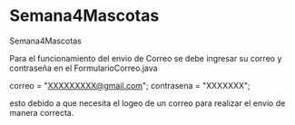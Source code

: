 # Semana4Mascotas
Semana4Mascotas


Para el funcionamiento del envio de Correo se debe ingresar su correo y contraseña en el FormularioCorreo.java

correo = "XXXXXXXXX@gmail.com";
contrasena = "XXXXXXX";

esto debido a que necesita el logeo de un correo para realizar el envio de manera correcta.
